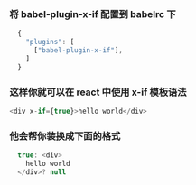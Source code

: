 ### 将 babel-plugin-x-if 配置到 babelrc 下

```js
  {
    "plugins": [
      ["babel-plugin-x-if"],
    ]
  }
```

### 这样你就可以在 react 中使用 x-if 模板语法

```js
<div x-if={true}>hello world</div>
```

### 他会帮你装换成下面的格式

```js
  true: <div>
    hello world
  </div>? null
```
